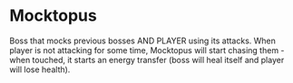 # Mocktopus
Boss that mocks previous bosses AND PLAYER using its attacks. 
When player is not attacking for some time, Mocktopus will start 
chasing them - when touched, it starts an energy transfer (boss will heal itself and player will lose health).


